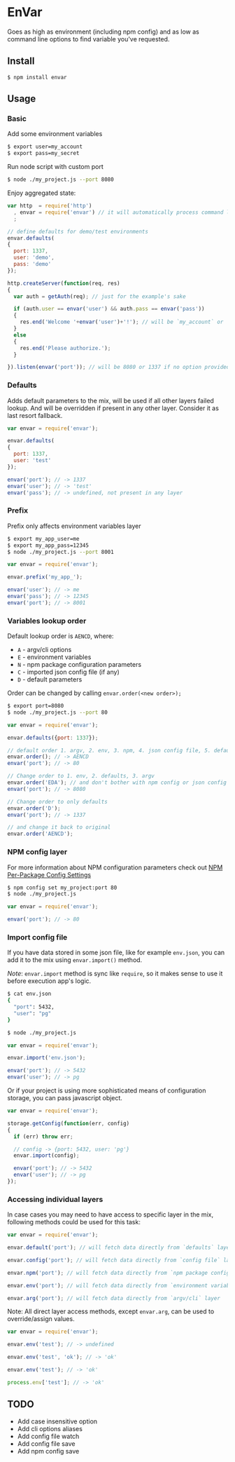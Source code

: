 # EnVar

Goes as high as environment (including npm config) and as low as command line options to find variable you've requested.

## Install

```
$ npm install envar
```

## Usage

### Basic

Add some environment variables
```bash
$ export user=my_account
$ export pass=my_secret
```

Run node script with custom port
```bash
$ node ./my_project.js --port 8080
```

Enjoy aggregated state:

```javascript
var http  = require('http')
  , envar = require('envar') // it will automatically process command line options (using optimist)
  ;

// define defaults for demo/test environments
envar.defaults(
{
  port: 1337,
  user: 'demo',
  pass: 'demo'
});

http.createServer(function(req, res)
{
  var auth = getAuth(req); // just for the example's sake

  if (auth.user == envar('user') && auth.pass == envar('pass'))
  {
    res.end('Welcome '+envar('user')+'!'); // will be `my_account` or `demo` if environment is not populated
  }
  else
  {
    res.end('Please authorize.');
  }

}).listen(envar('port')); // will be 8080 or 1337 if no option provided

```

### Defaults

Adds default parameters to the mix, will be used if all other layers failed lookup. And will be overridden if present in any other layer. Consider it as last resort fallback.

```javascript
var envar = require('envar');

envar.defaults(
{
  port: 1337,
  user: 'test'
});

envar('port'); // -> 1337
envar('user'); // -> 'test'
envar('pass'); // -> undefined, not present in any layer
```

### Prefix

Prefix only affects environment variables layer

```bash
$ export my_app_user=me
$ export my_app_pass=12345
$ node ./my_project.js --port 8001
```

```javascript
var envar = require('envar');

envar.prefix('my_app_');

envar('user'); // -> me
envar('pass'); // -> 12345
envar('port'); // -> 8001
```

### Variables lookup order

Default lookup order is ```AENCD```, where:

- ```A``` - argv/cli options
- ```E``` - environment variables
- ```N``` - npm package configuration parameters
- ```C``` - imported json config file (if any)
- ```D``` - default parameters

Order can be changed by calling ```envar.order(<new order>);```

```bash
$ export port=8080
$ node ./my_project.js --port 80
```

```javascript
var envar = require('envar');

envar.defaults({port: 1337});

// default order 1. argv, 2. env, 3. npm, 4. json config file, 5. defaults
envar.order(); // -> AENCD
envar('port'); // -> 80

// Change order to 1. env, 2. defaults, 3. argv
envar.order('EDA'); // and don't bother with npm config or json config file
envar('port'); // -> 8080

// Change order to only defaults
envar.order('D');
envar('port'); // -> 1337

// and change it back to original
envar.order('AENCD');

```

### NPM config layer

For more information about NPM configuration parameters check out [NPM Per-Package Config Settings](https://npmjs.org/doc/misc/npm-config.html#Per-Package-Config-Settings)

```bash
$ npm config set my_project:port 80
$ node ./my_project.js
```

```javascript
var envar = require('envar');

envar('port'); // -> 80
```

### Import config file

If you have data stored in some json file, like for example ```env.json```, you can add it to the mix using ```envar.import()``` method.

*Note*: ```envar.import``` method is sync like ```require```, so it makes sense to use it before execution app's logic.

```bash
$ cat env.json
{
  "port": 5432,
  "user": "pg"
}

$ node ./my_project.js
```

```javascript
var envar = require('envar');

envar.import('env.json');

envar('port'); // -> 5432
envar('user'); // -> pg
```

Or if your project is using more sophisticated means of configuration storage, you can pass javascript object.

```javascript
var envar = require('envar');

storage.getConfig(function(err, config)
{
  if (err) throw err;

  // config -> {port: 5432, user: 'pg'}
  envar.import(config);

  envar('port'); // -> 5432
  envar('user'); // -> pg
});

```

### Accessing individual layers

In case cases you may need to have access to specific layer in the mix, following methods could be used for this task:

```javascript
var envar = require('envar');

envar.default('port'); // will fetch data directly from `defaults` layer

envar.config('port'); // will fetch data directly from `config file` layer

envar.npm('port'); // will fetch data directly from `npm package config` layer

envar.env('port'); // will fetch data directly from `environment variables` layer

envar.arg('port'); // will fetch data directly from `argv/cli` layer
```

Note: All direct layer access methods, except ```envar.arg```, can be used to override/assign values.

```javascript
var envar = require('envar');

envar.env('test'); // -> undefined

envar.env('test', 'ok'); // -> 'ok'

envar.env('test'); // -> 'ok'

process.env['test']; // -> 'ok'
```

## TODO

- Add case insensitive option
- Add cli options aliases
- Add config file watch
- Add config file save
- Add npm config save
